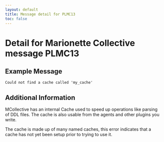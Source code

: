 ```yaml
---
layout: default
title: Message detail for PLMC13
toc: false
---
```


Detail for Marionette Collective message PLMC13
===========================================

Example Message
---------------

    Could not find a cache called 'my_cache'

Additional Information
----------------------

MCollective has an internal Cache used to speed up operations like parsing of DDL files.  The cache is also usable from the agents and other plugins you write.

The cache is made up of many named caches, this error indicates that a cache has not yet been setup prior to trying to use it.
